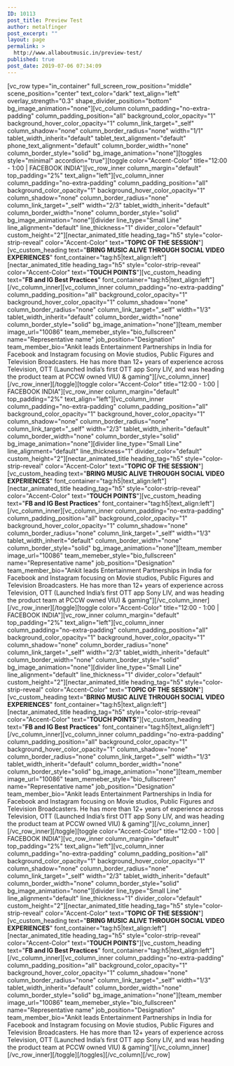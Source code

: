 ```yaml
---
ID: 10113
post_title: Preview Test
author: metalfinger
post_excerpt: ""
layout: page
permalink: >
  http://www.allaboutmusic.in/preview-test/
published: true
post_date: 2019-07-06 07:34:09
---
```

<p>[vc_row type="in_container" full_screen_row_position="middle" scene_position="center" text_color="dark" text_align="left" overlay_strength="0.3" shape_divider_position="bottom" bg_image_animation="none"][vc_column column_padding="no-extra-padding" column_padding_position="all" background_color_opacity="1" background_hover_color_opacity="1" column_link_target="_self" column_shadow="none" column_border_radius="none" width="1/1" tablet_width_inherit="default" tablet_text_alignment="default" phone_text_alignment="default" column_border_width="none" column_border_style="solid" bg_image_animation="none"][toggles style="minimal" accordion="true"][toggle color="Accent-Color" title="12:00 - 1:00    |    FACEBOOK INDIA"][vc_row_inner column_margin="default" top_padding="2%" text_align="left"][vc_column_inner column_padding="no-extra-padding" column_padding_position="all" background_color_opacity="1" background_hover_color_opacity="1" column_shadow="none" column_border_radius="none" column_link_target="_self" width="2/3" tablet_width_inherit="default" column_border_width="none" column_border_style="solid" bg_image_animation="none"][divider line_type="Small Line" line_alignment="default" line_thickness="1" divider_color="default" custom_height="2"][nectar_animated_title heading_tag="h5" style="color-strip-reveal" color="Accent-Color" text="<b>TOPIC OF THE SESSION</b>"][vc_custom_heading text="<b>BRING MUSIC ALIVE THROUGH SOCIAL VIDEO EXPERIENCES</b>" font_container="tag:h5|text_align:left"][nectar_animated_title heading_tag="h5" style="color-strip-reveal" color="Accent-Color" text="<b>TOUCH POINTS</b>"][vc_custom_heading text="<b>FB and IG Best Practices</b>" font_container="tag:h5|text_align:left"][/vc_column_inner][vc_column_inner column_padding="no-extra-padding" column_padding_position="all" background_color_opacity="1" background_hover_color_opacity="1" column_shadow="none" column_border_radius="none" column_link_target="_self" width="1/3" tablet_width_inherit="default" column_border_width="none" column_border_style="solid" bg_image_animation="none"][team_member image_url="10086" team_memeber_style="bio_fullscreen" name="Representative name" job_position="Designation" team_member_bio="Ankit leads Entertainment Partnerships in India for Facebook and Instagram focusing on Movie studios, Public Figures and Television Broadcasters.  He has more than 12+ years of experience across Television, OTT (Launched India’s first OTT app Sony LIV, and was heading the product team at PCCW owned VIU) & gaming"][/vc_column_inner][/vc_row_inner][/toggle][toggle color="Accent-Color" title="12:00 - 1:00    |    FACEBOOK INDIA"][vc_row_inner column_margin="default" top_padding="2%" text_align="left"][vc_column_inner column_padding="no-extra-padding" column_padding_position="all" background_color_opacity="1" background_hover_color_opacity="1" column_shadow="none" column_border_radius="none" column_link_target="_self" width="2/3" tablet_width_inherit="default" column_border_width="none" column_border_style="solid" bg_image_animation="none"][divider line_type="Small Line" line_alignment="default" line_thickness="1" divider_color="default" custom_height="2"][nectar_animated_title heading_tag="h5" style="color-strip-reveal" color="Accent-Color" text="<b>TOPIC OF THE SESSION</b>"][vc_custom_heading text="<b>BRING MUSIC ALIVE THROUGH SOCIAL VIDEO EXPERIENCES</b>" font_container="tag:h5|text_align:left"][nectar_animated_title heading_tag="h5" style="color-strip-reveal" color="Accent-Color" text="<b>TOUCH POINTS</b>"][vc_custom_heading text="<b>FB and IG Best Practices</b>" font_container="tag:h5|text_align:left"][/vc_column_inner][vc_column_inner column_padding="no-extra-padding" column_padding_position="all" background_color_opacity="1" background_hover_color_opacity="1" column_shadow="none" column_border_radius="none" column_link_target="_self" width="1/3" tablet_width_inherit="default" column_border_width="none" column_border_style="solid" bg_image_animation="none"][team_member image_url="10086" team_memeber_style="bio_fullscreen" name="Representative name" job_position="Designation" team_member_bio="Ankit leads Entertainment Partnerships in India for Facebook and Instagram focusing on Movie studios, Public Figures and Television Broadcasters.  He has more than 12+ years of experience across Television, OTT (Launched India’s first OTT app Sony LIV, and was heading the product team at PCCW owned VIU) & gaming"][/vc_column_inner][/vc_row_inner][/toggle][toggle color="Accent-Color" title="12:00 - 1:00    |    FACEBOOK INDIA"][vc_row_inner column_margin="default" top_padding="2%" text_align="left"][vc_column_inner column_padding="no-extra-padding" column_padding_position="all" background_color_opacity="1" background_hover_color_opacity="1" column_shadow="none" column_border_radius="none" column_link_target="_self" width="2/3" tablet_width_inherit="default" column_border_width="none" column_border_style="solid" bg_image_animation="none"][divider line_type="Small Line" line_alignment="default" line_thickness="1" divider_color="default" custom_height="2"][nectar_animated_title heading_tag="h5" style="color-strip-reveal" color="Accent-Color" text="<b>TOPIC OF THE SESSION</b>"][vc_custom_heading text="<b>BRING MUSIC ALIVE THROUGH SOCIAL VIDEO EXPERIENCES</b>" font_container="tag:h5|text_align:left"][nectar_animated_title heading_tag="h5" style="color-strip-reveal" color="Accent-Color" text="<b>TOUCH POINTS</b>"][vc_custom_heading text="<b>FB and IG Best Practices</b>" font_container="tag:h5|text_align:left"][/vc_column_inner][vc_column_inner column_padding="no-extra-padding" column_padding_position="all" background_color_opacity="1" background_hover_color_opacity="1" column_shadow="none" column_border_radius="none" column_link_target="_self" width="1/3" tablet_width_inherit="default" column_border_width="none" column_border_style="solid" bg_image_animation="none"][team_member image_url="10086" team_memeber_style="bio_fullscreen" name="Representative name" job_position="Designation" team_member_bio="Ankit leads Entertainment Partnerships in India for Facebook and Instagram focusing on Movie studios, Public Figures and Television Broadcasters.  He has more than 12+ years of experience across Television, OTT (Launched India’s first OTT app Sony LIV, and was heading the product team at PCCW owned VIU) & gaming"][/vc_column_inner][/vc_row_inner][/toggle][toggle color="Accent-Color" title="12:00 - 1:00    |    FACEBOOK INDIA"][vc_row_inner column_margin="default" top_padding="2%" text_align="left"][vc_column_inner column_padding="no-extra-padding" column_padding_position="all" background_color_opacity="1" background_hover_color_opacity="1" column_shadow="none" column_border_radius="none" column_link_target="_self" width="2/3" tablet_width_inherit="default" column_border_width="none" column_border_style="solid" bg_image_animation="none"][divider line_type="Small Line" line_alignment="default" line_thickness="1" divider_color="default" custom_height="2"][nectar_animated_title heading_tag="h5" style="color-strip-reveal" color="Accent-Color" text="<b>TOPIC OF THE SESSION</b>"][vc_custom_heading text="<b>BRING MUSIC ALIVE THROUGH SOCIAL VIDEO EXPERIENCES</b>" font_container="tag:h5|text_align:left"][nectar_animated_title heading_tag="h5" style="color-strip-reveal" color="Accent-Color" text="<b>TOUCH POINTS</b>"][vc_custom_heading text="<b>FB and IG Best Practices</b>" font_container="tag:h5|text_align:left"][/vc_column_inner][vc_column_inner column_padding="no-extra-padding" column_padding_position="all" background_color_opacity="1" background_hover_color_opacity="1" column_shadow="none" column_border_radius="none" column_link_target="_self" width="1/3" tablet_width_inherit="default" column_border_width="none" column_border_style="solid" bg_image_animation="none"][team_member image_url="10086" team_memeber_style="bio_fullscreen" name="Representative name" job_position="Designation" team_member_bio="Ankit leads Entertainment Partnerships in India for Facebook and Instagram focusing on Movie studios, Public Figures and Television Broadcasters.  He has more than 12+ years of experience across Television, OTT (Launched India’s first OTT app Sony LIV, and was heading the product team at PCCW owned VIU) & gaming"][/vc_column_inner][/vc_row_inner][/toggle][/toggles][/vc_column][/vc_row]</p>